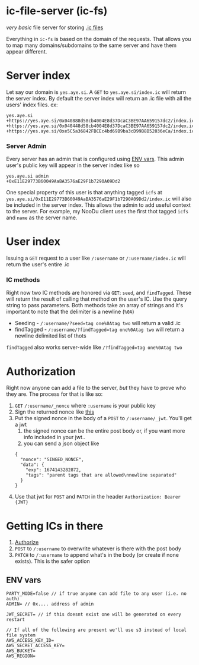 # ic-file-server (ic-fs)

*very basic* file server for storing [.ic files](https://github.com/owise1/ic-js)

Everything in `ic-fs` is based on the domain of the requests. That allows you to map many domains/subdomains to the same server and have them appear different.

# Server index

Let say our domain is `yes.aye.si`. A `GET` to `yes.aye.si/index.ic` will return the server index.  By default the server index will return an .ic file with all the users' index files. ex:
```
yes.aye.si
+https://yes.aye.si/0x040888d58cb4004E8d37DcaC3BE97AA659157dc2/index.ic
+https://yes.aye.si/0x040448d58cb4004E8d37DcaC3BE97AA659157dc2/index.ic
+https://yes.aye.si/0xe5C5a36842FBCEc4bd69B9ba3cD99B8B52036eCa/index.ic
```

### Server Admin

Every server has an admin that is configured using [ENV vars](#env-vars).  This admin user's public key will appear in the server index like so

```
yes.aye.si admin
+0xE11E29773B60049AaBA3576aE29F1b7290A09Dd2
```

One special property of this user is that anything tagged `icfs` at `yes.aye.si/0xE11E29773B60049AaBA3576aE29F1b7290A09Dd2/index.ic` will also be included in the server index. This allows the admin to add useful context to the server. For example, my NooDu client uses the first thot tagged `icfs` and `name` as the server name.

# User index

Issuing a `GET` request to a user like `/:username` or `/:username/index.ic` will return the user's entire .ic

### IC methods

Right now two IC methods are honored via `GET`: `seed`, and `findTagged`. These will return the result of calling that method on the user's IC. Use the query string to pass parameters. Both methods take an array of strings and it's important to note that the delimiter is a newline (`%0A`)

* Seeding - `/:username/?seed=tag one%0Atag two` will return a valid .ic
* findTagged - `/:username/?findTagged=tag one%0Atag two` will return a newline delimited list of thots

`findTagged` also works server-wide like `/?findTagged=tag one%0Atag two`

# Authorization

Right now anyone can add a file to the server, *but* they have to prove who they are.  The process for that is like so:

1. `GET` `/:username/_nonce` where `:username` is your public key
2. Sign the returned nonce like [this](https://docs.ethers.io/v5/getting-started/#getting-started--signing)
3. Put the signed nonce in the body of a `POST` to `/:username/_jwt`. You'll get a jwt
	1. the signed nonce can be the entire post body or, if you want more info included in your jwt..
	2. you can send a json object like 
    ```
    { 
      "nonce": "SINGED_NONCE",
      "data": {
        "exp": 1674143282872,
        "tags": "parent tags that are allowed\nnewline separated"
      }
    }
    ```
4. Use that jwt for `POST` and `PATCH` in the header `Authorization: Bearer {JWT}`


# Getting ICs in there 

1. [Authorize](#authorization)
2. `POST` to `/:username` to overwrite whatever is there with the post body
3. `PATCH` to `/:username` to append what's in the body (or create if none exists). This is the safer option



## ENV vars
```
PARTY_MODE=false // if true anyone can add file to any user (i.e. no auth)
ADMIN= // 0x.... address of admin

JWT_SECRET= // if this doesnt exist one will be generated on every restart

// If all of the following are present we'll use s3 instead of local file system
AWS_ACCESS_KEY_ID=
AWS_SECRET_ACCESS_KEY=
AWS_BUCKET=
AWS_REGION=
```